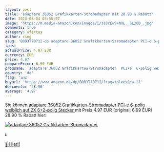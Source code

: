 ```yaml
---
layout: post
title: 'adaptare 36052 Grafikkarten-Stromadapter mit 28.90 % Rabatt'
date: 2020-08-04 05:55:07
image: 'https://m.media-amazon.com/images/I/310cEwS+NXL._SL200_.jpg'
comments: true
category: ofertas
author: ring
slug: 'B003T7071I-de adaptare 36052 Grafikkarten-Stromadapter PCI-e 6-polig...'
tags: 
actualPrice: 4.97 EUR
currency: EUR
price: 4.97
comparePrice: 6.99 EUR
prodname: 'adaptare 36052 Grafikkarten-Stromadapter  PCI-e  6-polig weiblich auf 2X 6+2-polig Stecker '
country: 'de'
flag: '🇩🇪'
buyurl: 'https://www.amazon.de/dp/B003T7071I/?tag=tolees0ca-21'
descuento: '28.90'
average: '4.97'
---
```


Sie können [adaptare 36052 Grafikkarten-Stromadapter  PCI-e  6-polig weiblich auf 2X 6+2-polig Stecker ](https://www.amazon.de/dp/B003T7071I/?tag=tolees0ca-21) mit Preis 4.97 EUR (original: 6.99 EUR) 28.90 % Rabatt hier:

[![adaptare 36052 Grafikkarten-Stromadapter](https://m.media-amazon.com/images/I/310cEwS+NXL._SL200_.jpg)](https://www.amazon.de/dp/B003T7071I/?tag=tolees0ca-21)

ℹ️:


[🛒 Hier!!](https://www.amazon.de/dp/B003T7071I/?tag=tolees0ca-21)
